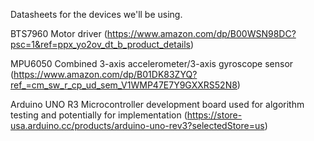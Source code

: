 Datasheets for the devices we'll be using.

BTS7960
Motor driver
(https://www.amazon.com/dp/B00WSN98DC?psc=1&ref=ppx_yo2ov_dt_b_product_details)

MPU6050
Combined 3-axis accelerometer/3-axis gyroscope sensor
(https://www.amazon.com/dp/B01DK83ZYQ?ref_=cm_sw_r_cp_ud_sem_V1WMP47E7Y9GXXRS52N8)

Arduino UNO R3
Microcontroller development board used for algorithm testing and potentially for implementation
(https://store-usa.arduino.cc/products/arduino-uno-rev3?selectedStore=us)
